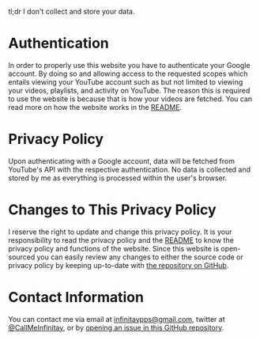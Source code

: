 tl;dr I don't collect and store your data. 

# Authentication

In order to properly use this website you have to authenticate your Google account. By doing so and allowing access to the requested scopes which entails viewing your YouTube account such as but not limited to viewing your videos, playlists, and activity on YouTube. The reason this is required to use the website is because that is how your videos are fetched. You can read more on how the website works in the [README](./README.md).

# Privacy Policy

Upon authenticating with a Google account, data will be fetched from YouTube's API with the respective authentication. No data is collected and stored by me as everything is processed within the user's browser.

# Changes to This Privacy Policy

I reserve the right to update and change this privacy policy. It is your responsibility to read the privacy policy and the [README](./README.md) to know the privacy policy and functions of the website. Since this website is open-sourced you can easily review any changes to either the source code or privacy policy by keeping up-to-date with [the repository on GitHub](https://github.com/Infinitay/Unlisted-YouTube-Video-Finder/).

# Contact Information

You can contact me via email at [infinitaypps@gmail.com](mailto:infinitaypps@gmail.com), twitter at [@CallMeInfinitay](https://twitter.com/callmeinfinitay), or by [opening an issue in this GitHub repository](https://github.com/Infinitay/Unlisted-YouTube-Video-Finder/issues/new).
